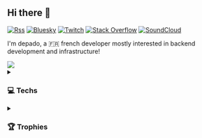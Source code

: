 ## Hi there 👋
[![Rss](https://img.shields.io/badge/blog-F88900?style=for-the-badge&logo=rss&logoColor=white)](https://blog.depa.do)
[![Bluesky](https://img.shields.io/badge/bluesky-0285FF?style=for-the-badge&logo=Bluesky&logoColor=white)](https://bsky.app/profile/depa.do)
[![Twitch](https://img.shields.io/badge/twitch-%239146FF.svg?style=for-the-badge&logo=Twitch&logoColor=white)](https://www.twitch.tv/depadow)
[![Stack Overflow](https://img.shields.io/badge/-stackoverflow-FE7A16?style=for-the-badge&logo=stack-overflow&logoColor=white)](https://stackoverflow.com/users/1343321/depado)
[![SoundCloud](https://img.shields.io/badge/soundcloud-FF5500?style=for-the-badge&logo=soundcloud&logoColor=white)](https://soundcloud.com/depado)

I'm depado, a 🇫🇷 french developer mostly interested in backend development and infrastructure!

<picture>
  <source
    srcset="https://github-readme-stats.vercel.app/api?username=depado&show_icons=true&theme=dark&disable_animations=true"
    media="(prefers-color-scheme: dark)"
  />
  <source
    srcset="https://github-readme-stats.vercel.app/api?username=depado&show_icons=true&disable_animations=true"
    media="(prefers-color-scheme: light), (prefers-color-scheme: no-preference)"
  />
  <img src="https://github-readme-stats.vercel.app/api?username=depado&show_icons=true&disable_animations=true" />
</picture>

<details>
<summary><h3>💻 Techs</h3></summary>

![Go](https://img.shields.io/badge/go-%2300ADD8.svg?style=for-the-badge&logo=go&logoColor=white)
![TypeScript](https://img.shields.io/badge/typescript-%23007ACC.svg?style=for-the-badge&logo=typescript&logoColor=white)
![Python](https://img.shields.io/badge/python-3670A0?style=for-the-badge&logo=python&logoColor=ffdd54)
![PocketBase](https://img.shields.io/badge/pocketbase-%23b8dbe4.svg?style=for-the-badge&logo=Pocketbase&logoColor=black)
![HTMX](https://img.shields.io/badge/htmx-3366CC.svg?style=for-the-badge&logo=htmx&logoColor=white)
![Bun](https://img.shields.io/badge/Bun-%23000000.svg?style=for-the-badge&logo=bun&logoColor=white)
![DaisyUI](https://img.shields.io/badge/daisyui-5A0EF8?style=for-the-badge&logo=daisyui&logoColor=white)
![Postgres](https://img.shields.io/badge/postgres-%23316192.svg?style=for-the-badge&logo=postgresql&logoColor=white)
![React](https://img.shields.io/badge/react-%2320232a.svg?style=for-the-badge&logo=react&logoColor=%2361DAFB)
![GitHub](https://img.shields.io/badge/github-%23121011.svg?style=for-the-badge&logo=github&logoColor=white)
![GitHub Actions](https://img.shields.io/badge/github%20actions-%232671E5.svg?style=for-the-badge&logo=githubactions&logoColor=white)
![Docker](https://img.shields.io/badge/docker-%230db7ed.svg?style=for-the-badge&logo=docker&logoColor=white)
![Kubernetes](https://img.shields.io/badge/kubernetes-%23326ce5.svg?style=for-the-badge&logo=kubernetes&logoColor=white)
![Manjaro](https://img.shields.io/badge/Manjaro-35BF5C?style=for-the-badge&logo=Manjaro&logoColor=white)
![Arch](https://img.shields.io/badge/Arch-1793D1?logo=arch-linux&logoColor=fff&style=for-the-badge)

</details>

<details>
<summary><h3>🏆 Trophies</h3></summary>

[![trophy](https://github-profile-trophy.vercel.app/?username=depado&theme=onedark&no-frame=true)](https://github.com/ryo-ma/github-profile-trophy)

</details>

